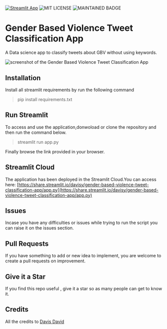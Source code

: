 # 



[![Streamlit App](https://static.streamlit.io/badges/streamlit_badge_black_white.svg)](https://share.streamlit.io/davisy/gender-based-violence-tweet-classification-app/app.py)
![MIT LICENSE](https://badgen.net//badge/license/MIT/green)   ![MAINTAINED BADGE](https://img.shields.io/badge/Maintained%3F-yes-green.svg) 

# Gender Based Violence Tweet Classification App
A  Data science app to classify tweets about GBV without using keywords.

<img src="https://i.imgur.com/DlKCqgg.png" alt="screenshot of the Gender Based Violence Tweet Classification App" />

## Installation
Install all streamlit requirements by run the following command

> pip install requirements.txt

## Run Streamlit

To access and use the application,donwoload or clone the repository and then run the command below.
> streamlit run app.py

Finally browse the link provided in your browser.

## Streamlit Cloud

The application has been deployed in the Streamlit Cloud.You can access here: [https://share.streamlit.io/davisy/gender-based-violence-tweet-classification-app/app.py](https://share.streamlit.io/davisy/gender-based-violence-tweet-classification-app/app.py)



## Issues 

Incase you have any difficulties or issues while trying to run the script
you can raise it on the issues section. 

## Pull Requests

If you have something to add or new idea to implement, you are welcome to create a pull requests on improvement.

## Give it a Star

If you find this repo useful , give it a star so as many people can get to know it.

## Credits

All the credits to [Davis David ](https://twitter.com/Davis_McDavid)

